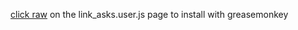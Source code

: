 [click raw](http://puu.sh/aV773/d3042655fc.png) on the link_asks.user.js page to install with greasemonkey